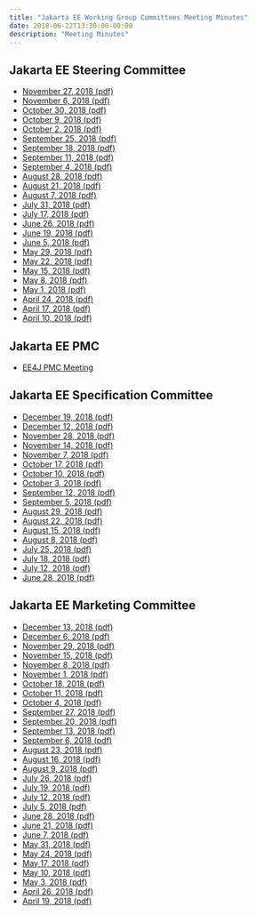 ```yaml
---
title: "Jakarta EE Working Group Committees Meeting Minutes"
date: 2018-06-22T13:30:00-00:00
description: "Meeting Minutes"
---
```


<h2>Jakarta EE Steering Committee</h2>
<ul>
  <li><a href="steering_committee/minutes-november-27-2018.pdf">November 27, 2018 (pdf)</a></li>
  <li><a href="steering_committee/minutes-november-6-2018.pdf">November 6, 2018 (pdf)</a></li>
  <li><a href="steering_committee/minutes-october-30-2018.pdf">October 30, 2018 (pdf)</a></li>
  <li><a href="steering_committee/minutes-october-9-2018.pdf">October 9, 2018 (pdf)</a></li>
  <li><a href="steering_committee/minutes-october-2-2018.pdf">October 2, 2018 (pdf)</a></li>
  <li><a href="steering_committee/minutes-september-25-2018.pdf">September 25, 2018 (pdf)</a></li>
  <li><a href="steering_committee/minutes-september-18-2018.pdf">September 18, 2018 (pdf)</a></li>
  <li><a href="steering_committee/minutes-september-11-2018.pdf">September 11, 2018 (pdf)</a></li>
  <li><a href="steering_committee/minutes-september-4-2018.pdf">September 4, 2018 (pdf)</a></li>
  <li><a href="steering_committee/minutes-august-28-2018.pdf">August 28, 2018 (pdf)</a></li>
  <li><a href="steering_committee/minutes-august-21-2018.pdf">August 21, 2018 (pdf)</a></li>
  <li><a href="steering_committee/minutes-august-7-2018.pdf">August 7, 2018 (pdf)</a></li>
  <li><a href="steering_committee/minutes-july-31-2018.pdf">July 31, 2018 (pdf)</a></li>
  <li><a href="steering_committee/minutes-july-17-2018.pdf">July 17, 2018 (pdf)</a></li>
  <li><a href="steering_committee/minutes-june-26-2018.pdf">June 26, 2018 (pdf)</a></li>
  <li><a href="steering_committee/minutes-june-19-2018.pdf">June 19, 2018 (pdf)</a></li>
  <li><a href="steering_committee/minutes-june-5-2018.pdf">June 5, 2018 (pdf)</a></li>
  <li><a href="steering_committee/minutes-may-29-2018.pdf">May 29, 2018 (pdf)</a></li>
  <li><a href="steering_committee/minutes-may-22-2018.pdf">May 22, 2018 (pdf)</a></li>
  <li><a href="steering_committee/minutes-may-15-2018.pdf">May 15, 2018 (pdf)</a></li>
  <li><a href="steering_committee/minutes-may-8-2018.pdf">May 8, 2018 (pdf)</a></li>
  <li><a href="steering_committee/minutes-may-1-2018.pdf">May 1, 2018 (pdf)</a></li>
  <li><a href="steering_committee/minutes-april-24-2018.pdf">April 24, 2018 (pdf)</a></li>
  <li><a href="steering_committee/minutes-april-17-2018.pdf">April 17, 2018 (pdf)</a></li>
  <li><a href="steering_committee/minutes-april-10-2018.pdf">April 10, 2018 (pdf)</a></li>
</ul>

<h2>Jakarta EE PMC</h2>
<ul>
  <li><a href="https://www.eclipse.org/ee4j/minutes/" target="_blank">EE4J PMC Meeting</a></li>
</ul>

<h2>Jakarta EE Specification Committee</h2>
<ul>
  <li><a href="specification_committee/minutes-specification-december-19-2018.pdf">December 19, 2018 (pdf)</a></li>
  <li><a href="specification_committee/minutes-specification-december-12-2018.pdf">December 12, 2018 (pdf)</a></li>
  <li><a href="specification_committee/minutes-specification-november-28-2018.pdf">November 28, 2018 (pdf)</a></li>
  <li><a href="specification_committee/minutes-specification-november-14-2018.pdf">November 14, 2018 (pdf)</a></li>
  <li><a href="specification_committee/minutes-specification-november-7-2018.pdf">November 7, 2018 (pdf)</a></li>
  <li><a href="specification_committee/minutes-specification-october-17-2018.pdf">October 17, 2018 (pdf)</a></li>
  <li><a href="specification_committee/minutes-specification-october-10-2018.pdf">October 10, 2018 (pdf)</a></li>
  <li><a href="specification_committee/minutes-specification-october-3-2018.pdf">October 3, 2018 (pdf)</a></li>
  <li><a href="specification_committee/minutes-specification-september-12-2018.pdf">September 12, 2018 (pdf)</a></li>
  <li><a href="specification_committee/minutes-specification-september-5-2018.pdf">September 5, 2018 (pdf)</a></li>
  <li><a href="specification_committee/minutes-specification-august-29-2018.pdf">August 29, 2018 (pdf)</a></li>
  <li><a href="specification_committee/minutes-specification-august-22-2018.pdf">August 22, 2018 (pdf)</a></li>
  <li><a href="specification_committee/minutes-specification-august-15-2018.pdf">August 15, 2018 (pdf)</a></li>
  <li><a href="specification_committee/minutes-specification-august-8-2018.pdf">August 8, 2018 (pdf)</a></li>
  <li><a href="specification_committee/minutes-specification-july-25-2018.pdf">July 25, 2018 (pdf)</a></li>
  <li><a href="specification_committee/minutes-specification-july-18-2018.pdf">July 18, 2018 (pdf)</a></li>
  <li><a href="specification_committee/minutes-specification-july-12-2018.pdf">July 12, 2018 (pdf)</a></li>
  <li><a href="specification_committee/minutes-specification-june-28-2018.pdf">June 28, 2018 (pdf)</a></li>
</ul>

<h2>Jakarta EE Marketing Committee</h2>
<ul>
  <li><a href="marketing_committee/minutes-marketing-december-13-2018.pdf">December 13, 2018 (pdf)</a></li>
  <li><a href="marketing_committee/minutes-marketing-december-6-2018.pdf">December 6, 2018 (pdf)</a></li>
  <li><a href="marketing_committee/minutes-marketing-november-29-2018.pdf">November 29, 2018 (pdf)</a></li>
  <li><a href="marketing_committee/minutes-marketing-november-15-2018.pdf">November 15, 2018 (pdf)</a></li>
  <li><a href="marketing_committee/minutes-marketing-november-8-2018.pdf">November 8, 2018 (pdf)</a></li>
  <li><a href="marketing_committee/minutes-marketing-november-1-2018.pdf">November 1, 2018 (pdf)</a></li>
  <li><a href="marketing_committee/minutes-marketing-october-18-2018.pdf">October 18, 2018 (pdf)</a></li>
  <li><a href="marketing_committee/minutes-marketing-october-11-2018.pdf">October 11, 2018 (pdf)</a></li>
  <li><a href="marketing_committee/minutes-marketing-october-4-2018.pdf">October 4, 2018 (pdf)</a></li>
  <li><a href="marketing_committee/minutes-marketing-september-27-2018.pdf">September 27, 2018 (pdf)</a></li>
  <li><a href="marketing_committee/minutes-marketing-september-20-2018.pdf">September 20, 2018 (pdf)</a></li>
  <li><a href="marketing_committee/minutes-marketing-september-13-2018.pdf">September 13, 2018 (pdf)</a></li>
  <li><a href="marketing_committee/minutes-marketing-september-6-2018.pdf">September 6, 2018 (pdf)</a></li>
  <li><a href="marketing_committee/minutes-marketing-august-23-2018.pdf">August 23, 2018 (pdf)</a></li>
  <li><a href="marketing_committee/minutes-marketing-august-16-2018.pdf">August 16, 2018 (pdf)</a></li>
  <li><a href="marketing_committee/minutes-marketing-august-9-2018.pdf">August 9, 2018 (pdf)</a></li>
  <li><a href="marketing_committee/minutes-marketing-july-26-2018.pdf">July 26, 2018 (pdf)</a></li>
  <li><a href="marketing_committee/minutes-marketing-july-19-2018.pdf">July 19, 2018 (pdf)</a></li>
  <li><a href="marketing_committee/minutes-marketing-july-12-2018.pdf">July 12, 2018 (pdf)</a></li>
  <li><a href="marketing_committee/minutes-marketing-july-5-2018.pdf">July 5, 2018 (pdf)</a></li>
  <li><a href="marketing_committee/minutes-marketing-june-28-2018.pdf">June 28, 2018 (pdf)</a></li>
  <li><a href="marketing_committee/minutes-marketing-june-21-2018.pdf">June 21, 2018 (pdf)</a></li>
  <li><a href="marketing_committee/minutes-marketing-june-7-2018.pdf">June 7, 2018 (pdf)</a></li>
  <li><a href="marketing_committee/minutes-marketing-may-31-2018.pdf">May 31, 2018 (pdf)</a></li>
  <li><a href="marketing_committee/minutes-marketing-may-24-2018.pdf">May 24, 2018 (pdf)</a></li>
  <li><a href="marketing_committee/minutes-marketing-may-17-2018.pdf">May 17, 2018 (pdf)</a></li>
  <li><a href="marketing_committee/minutes-marketing-may-10-2018.pdf">May 10, 2018 (pdf)</a></li>
  <li><a href="marketing_committee/minutes-marketing-may-3-2018.pdf">May 3, 2018 (pdf)</a></li>
  <li><a href="marketing_committee/minutes-marketing-april-26-2018.pdf">April 26, 2018 (pdf)</a></li>
  <li><a href="marketing_committee/minutes-marketing-april-19-2018.pdf">April 19, 2018 (pdf)</a></li>
</ul>
